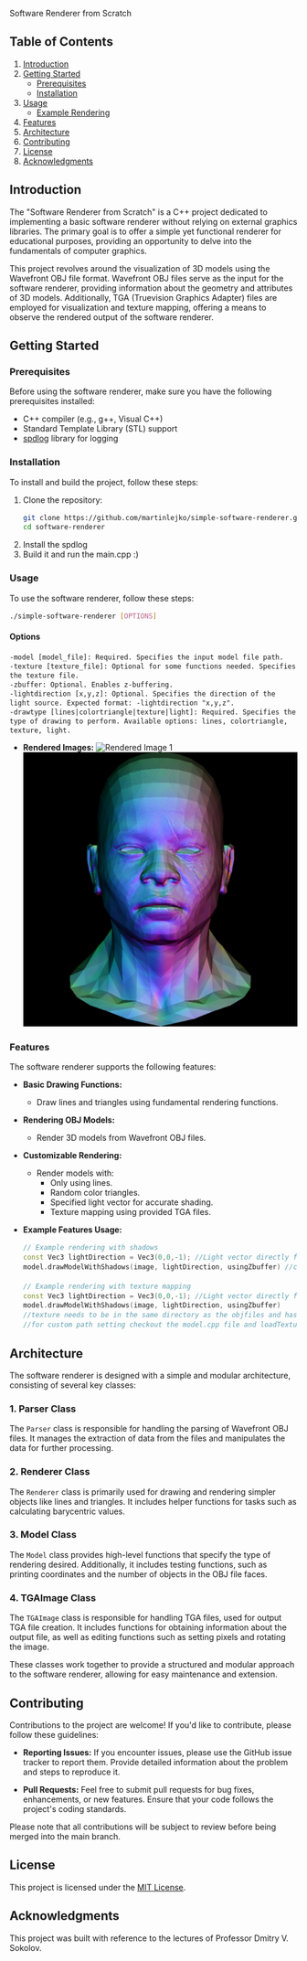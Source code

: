 Software Renderer from Scratch

## Table of Contents

1. [Introduction](#introduction)
2. [Getting Started](#getting-started)
   - [Prerequisites](#prerequisites)
   - [Installation](#installation)
3. [Usage](#usage)
   - [Example Rendering](#example-rendering)
4. [Features](#features)
5. [Architecture](#architecture)
6. [Contributing](#contributing)
7. [License](#license)
8. [Acknowledgments](#acknowledgments)

## Introduction

The "Software Renderer from Scratch" is a C++ project dedicated to implementing a basic software renderer without relying on external graphics libraries. The primary goal is to offer a simple yet functional renderer for educational purposes, providing an opportunity to delve into the fundamentals of computer graphics.

This project revolves around the visualization of 3D models using the Wavefront OBJ file format. Wavefront OBJ files serve as the input for the software renderer, providing information about the geometry and attributes of 3D models. Additionally, TGA (Truevision Graphics Adapter) files are employed for visualization and texture mapping, offering a means to observe the rendered output of the software renderer.

## Getting Started

### Prerequisites

Before using the software renderer, make sure you have the following prerequisites installed:

- C++ compiler (e.g., g++, Visual C++)
- Standard Template Library (STL) support
- [spdlog](https://github.com/gabime/spdlog) library for logging

### Installation

To install and build the project, follow these steps:

1. Clone the repository:
   ```bash
   git clone https://github.com/martinlejko/simple-software-renderer.git
   cd software-renderer
   ```
2. Install the spdlog
3. Build it and run the main.cpp :)

### Usage

To use the software renderer, follow these steps:

```bash
./simple-software-renderer [OPTIONS]
```

#### Options

    -model [model_file]: Required. Specifies the input model file path.
    -texture [texture_file]: Optional for some functions needed. Specifies the texture file.
    -zbuffer: Optional. Enables z-buffering.
    -lightdirection [x,y,z]: Optional. Specifies the direction of the light source. Expected format: -lightdirection "x,y,z".
    -drawtype [lines|colortriangle|texture|light]: Required. Specifies the type of drawing to perform. Available options: lines, colortriangle, texture, light.

- **Rendered Images:**
  ![Rendered Image 1](images/diablo_lines.jpg)
  ![Rendered Image 2](images/head_nm.jpg)

### Features

The software renderer supports the following features:

- **Basic Drawing Functions:**

  - Draw lines and triangles using fundamental rendering functions.

- **Rendering OBJ Models:**

  - Render 3D models from Wavefront OBJ files.

- **Customizable Rendering:**

  - Render models with:
    - Only using lines.
    - Random color triangles.
    - Specified light vector for accurate shading.
    - Texture mapping using provided TGA files.

- **Example Features Usage:**

  ```cpp
  // Example rendering with shadows
  const Vec3 lightDirection = Vec3(0,0,-1); //Light vector directly facing
  model.drawModelWithShadows(image, lightDirection, usingZbuffer) //can specify if you want to use zBuffer [bool]

  // Example rendering with texture mapping
  const Vec3 lightDirection = Vec3(0,0,-1); //Light vector directly facing
  model.drawModelWithShadows(image, lightDirection, usingZbuffer)
  //texture needs to be in the same directory as the objfiles and has to be named as pathToObj_diffuse.tga
  //for custom path setting checkout the model.cpp file and loadTexture() function
  ```

## Architecture

The software renderer is designed with a simple and modular architecture, consisting of several key classes:

### 1. Parser Class

The `Parser` class is responsible for handling the parsing of Wavefront OBJ files. It manages the extraction of data from the files and manipulates the data for further processing.

### 2. Renderer Class

The `Renderer` class is primarily used for drawing and rendering simpler objects like lines and triangles. It includes helper functions for tasks such as calculating barycentric values.

### 3. Model Class

The `Model` class provides high-level functions that specify the type of rendering desired. Additionally, it includes testing functions, such as printing coordinates and the number of objects in the OBJ file faces.

### 4. TGAImage Class

The `TGAImage` class is responsible for handling TGA files, used for output TGA file creation. It includes functions for obtaining information about the output file, as well as editing functions such as setting pixels and rotating the image.

These classes work together to provide a structured and modular approach to the software renderer, allowing for easy maintenance and extension.

## Contributing

Contributions to the project are welcome! If you'd like to contribute, please follow these guidelines:

- **Reporting Issues:** If you encounter issues, please use the GitHub issue tracker to report them. Provide detailed information about the problem and steps to reproduce it.

- **Pull Requests:** Feel free to submit pull requests for bug fixes, enhancements, or new features. Ensure that your code follows the project's coding standards.

Please note that all contributions will be subject to review before being merged into the main branch.

## License

This project is licensed under the [MIT License](LICENSE.md).

## Acknowledgments

This project was built with reference to the lectures of Professor Dmitry V. Sokolov.
